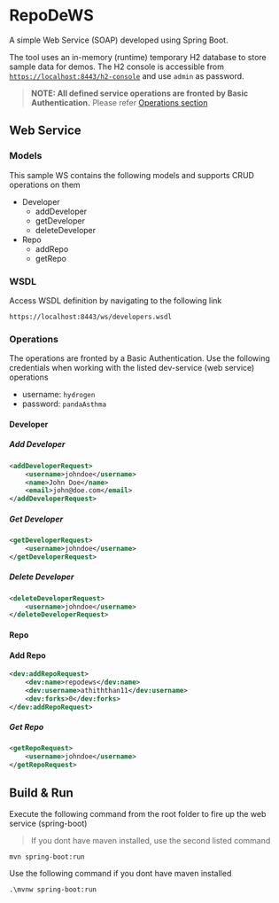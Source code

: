 # RepoDeWS

A simple Web Service (SOAP) developed using Spring Boot.

The tool uses an in-memory (runtime) temporary H2 database to store sample data for demos. The H2 console is accessible from [`https://localhost:8443/h2-console`](https://localhost:8443/h2-console) and use `admin` as password.

> **NOTE: All defined service operations are fronted by Basic Authentication.** Please refer [Operations section](#operations)

## Web Service

### Models

This sample WS contains the following models and supports CRUD operations on them

* Developer
  * addDeveloper
  * getDeveloper
  * deleteDeveloper
* Repo
  * addRepo
  * getRepo

### WSDL

Access WSDL definition by navigating to the following link

```http
https://localhost:8443/ws/developers.wsdl
```

### Operations

The operations are fronted by a Basic Authentication. Use the following credentials when working with the listed dev-service (web service) operations

* username: `hydrogen`
* password: `pandaAsthma`

#### Developer

##### Add Developer

```xml
<addDeveloperRequest>
    <username>johndoe</username>
    <name>John Doe</name>
    <email>john@doe.com</email>
</addDeveloperRequest>
```

##### Get Developer

```xml
<getDeveloperRequest>
    <username>johndoe</username>
</getDeveloperRequest>
```

##### Delete Developer

```xml
<deleteDeveloperRequest>
    <username>johndoe</username>
</deleteDeveloperRequest>
```

#### Repo

#### Add Repo

```xml
<dev:addRepoRequest>
    <dev:name>repodews</dev:name>
    <dev:username>athiththan11</dev:username>
    <dev:forks>0</dev:forks>
</dev:addRepoRequest>
```

##### Get Repo

```xml
<getRepoRequest>
    <username>johndoe</username>
</getRepoRequest>
```

## Build & Run

Execute the following command from the root folder to fire up the web service (spring-boot)

> If you dont have maven installed, use the second listed command

```shell
mvn spring-boot:run
```

Use the following command if you dont have maven installed

```shell
.\mvnw spring-boot:run
```
